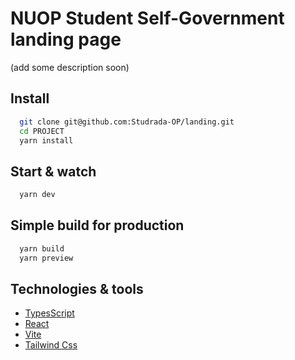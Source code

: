# NUOP Student Self-Government landing page

(add some description soon)

## Install

```bash
  git clone git@github.com:Studrada-OP/landing.git
  cd PROJECT
  yarn install
```

## Start & watch

```bash
  yarn dev
```

## Simple build for production

```bash
  yarn build
  yarn preview
```

## Technologies & tools

- [TypesScript](https://www.typescriptlang.org/)
- [React](https://react.dev/)
- [Vite](https://vitejs.dev/)
- [Tailwind Css](https://tailwindcss.com/)

